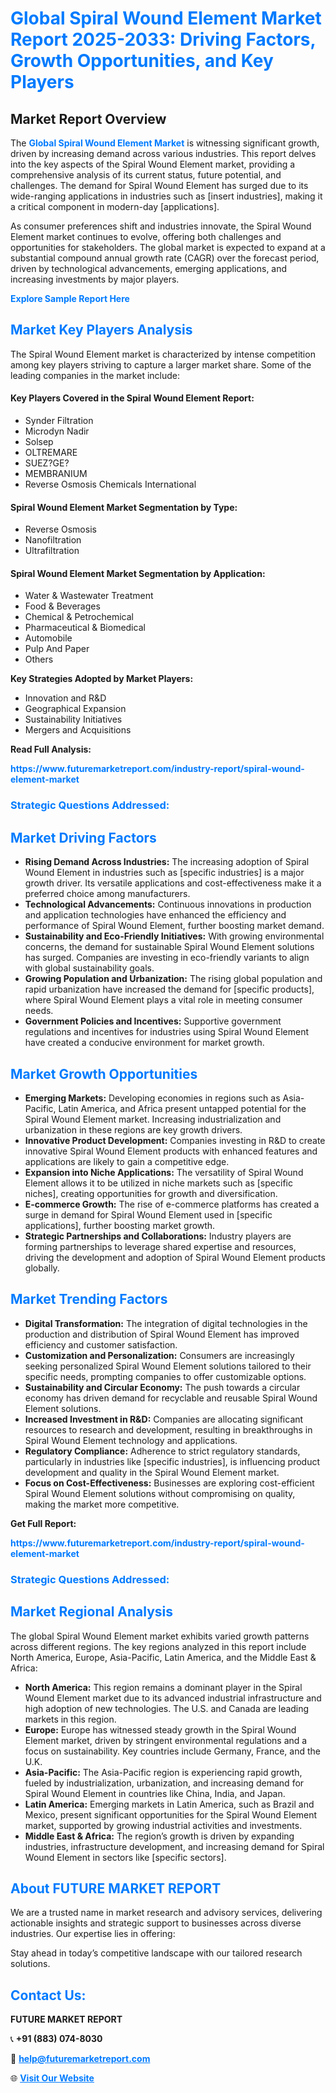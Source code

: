 <h1 style="color: #007BFF;">Global Spiral Wound Element Market Report 2025-2033: Driving Factors, Growth Opportunities, and Key Players</h1>

<section id="overview">
<h2>Market Report Overview</h2>
<p>The <a href="https://www.futuremarketreport.com/industry-report/spiral-wound-element-market" style="color: #007BFF; text-decoration: none;"><strong>Global Spiral Wound Element Market</strong></a> is witnessing significant growth, driven by increasing demand across various industries. This report delves into the key aspects of the Spiral Wound Element market, providing a comprehensive analysis of its current status, future potential, and challenges. The demand for Spiral Wound Element has surged due to its wide-ranging applications in industries such as [insert industries], making it a critical component in modern-day [applications].</p>
<p>As consumer preferences shift and industries innovate, the Spiral Wound Element market continues to evolve, offering both challenges and opportunities for stakeholders. The global market is expected to expand at a substantial compound annual growth rate (CAGR) over the forecast period, driven by technological advancements, emerging applications, and increasing investments by major players.</p>
</section>

<section id="overview">
<p><a href="https://www.futuremarketreport.com/request-sample/reportId=114317" style="color: #007BFF; text-decoration: none;"><strong>Explore Sample Report Here</strong></a></p>
</section>

<section id="key-players">
<h2 style="color: #007BFF;">Market Key Players Analysis</h2>
<p>The Spiral Wound Element market is characterized by intense competition among key players striving to capture a larger market share. Some of the leading companies in the market include:</p>
<h4>Key Players Covered in the Spiral Wound Element Report:</h4>
<ul><li>Synder Filtration</li><li>Microdyn Nadir</li><li>Solsep</li><li>OLTREMARE</li><li>SUEZ?GE?</li><li>MEMBRANIUM</li><li>Reverse Osmosis Chemicals International</li></ul>
<h4>Spiral Wound Element Market Segmentation by Type:</h4>
<ul><li>Reverse Osmosis</li><li>Nanofiltration</li><li>Ultrafiltration</li></ul>

<h4>Spiral Wound Element Market Segmentation by Application:</h4>
<ul><li>Water &amp; Wastewater Treatment</li><li>Food &amp; Beverages</li><li>Chemical &amp; Petrochemical</li><li>Pharmaceutical &amp; Biomedical</li><li>Automobile</li><li>Pulp And Paper</li><li>Others</li></ul>
<p><strong>Key Strategies Adopted by Market Players:</strong></p>
<ul>
<li>Innovation and R&D</li>
<li>Geographical Expansion</li>
<li>Sustainability Initiatives</li>
<li>Mergers and Acquisitions</li>
</ul>
</section>

<section>
<p><strong>Read Full Analysis: </strong></p><a href="https://www.futuremarketreport.com/industry-report/spiral-wound-element-market" style="color: #007BFF; text-decoration: none;"><strong>https://www.futuremarketreport.com/industry-report/spiral-wound-element-market</strong></a>
<h3 style="color: #007BFF;">Strategic Questions Addressed:</h3>
</section>

<section id="driving-factors">
<h2 style="color: #007BFF;">Market Driving Factors</h2>
<ul>
<li><strong>Rising Demand Across Industries:</strong> The increasing adoption of Spiral Wound Element in industries such as [specific industries] is a major growth driver. Its versatile applications and cost-effectiveness make it a preferred choice among manufacturers.</li>
<li><strong>Technological Advancements:</strong> Continuous innovations in production and application technologies have enhanced the efficiency and performance of Spiral Wound Element, further boosting market demand.</li>
<li><strong>Sustainability and Eco-Friendly Initiatives:</strong> With growing environmental concerns, the demand for sustainable Spiral Wound Element solutions has surged. Companies are investing in eco-friendly variants to align with global sustainability goals.</li>
<li><strong>Growing Population and Urbanization:</strong> The rising global population and rapid urbanization have increased the demand for [specific products], where Spiral Wound Element plays a vital role in meeting consumer needs.</li>
<li><strong>Government Policies and Incentives:</strong> Supportive government regulations and incentives for industries using Spiral Wound Element have created a conducive environment for market growth.</li>
</ul>
</section>

<section id="growth-opportunities">
<h2 style="color: #007BFF;">Market Growth Opportunities</h2>
<ul>
<li><strong>Emerging Markets:</strong> Developing economies in regions such as Asia-Pacific, Latin America, and Africa present untapped potential for the Spiral Wound Element market. Increasing industrialization and urbanization in these regions are key growth drivers.</li>
<li><strong>Innovative Product Development:</strong> Companies investing in R&D to create innovative Spiral Wound Element products with enhanced features and applications are likely to gain a competitive edge.</li>
<li><strong>Expansion into Niche Applications:</strong> The versatility of Spiral Wound Element allows it to be utilized in niche markets such as [specific niches], creating opportunities for growth and diversification.</li>
<li><strong>E-commerce Growth:</strong> The rise of e-commerce platforms has created a surge in demand for Spiral Wound Element used in [specific applications], further boosting market growth.</li>
<li><strong>Strategic Partnerships and Collaborations:</strong> Industry players are forming partnerships to leverage shared expertise and resources, driving the development and adoption of Spiral Wound Element products globally.</li>
</ul>
</section>

<section id="trending-factors">
<h2 style="color: #007BFF;">Market Trending Factors</h2>
<ul>
<li><strong>Digital Transformation:</strong> The integration of digital technologies in the production and distribution of Spiral Wound Element has improved efficiency and customer satisfaction.</li>
<li><strong>Customization and Personalization:</strong> Consumers are increasingly seeking personalized Spiral Wound Element solutions tailored to their specific needs, prompting companies to offer customizable options.</li>
<li><strong>Sustainability and Circular Economy:</strong> The push towards a circular economy has driven demand for recyclable and reusable Spiral Wound Element solutions.</li>
<li><strong>Increased Investment in R&D:</strong> Companies are allocating significant resources to research and development, resulting in breakthroughs in Spiral Wound Element technology and applications.</li>
<li><strong>Regulatory Compliance:</strong> Adherence to strict regulatory standards, particularly in industries like [specific industries], is influencing product development and quality in the Spiral Wound Element market.</li>
<li><strong>Focus on Cost-Effectiveness:</strong> Businesses are exploring cost-efficient Spiral Wound Element solutions without compromising on quality, making the market more competitive.</li>
</ul>
</section>

<section>
<p><strong>Get Full Report: </strong></p><a href="https://www.futuremarketreport.com/industry-report/spiral-wound-element-market" style="color: #007BFF; text-decoration: none;"><strong>https://www.futuremarketreport.com/industry-report/spiral-wound-element-market</strong></a>
<h3 style="color: #007BFF;">Strategic Questions Addressed:</h3>
</section>


<section id="regional-analysis">
<h2 style="color: #007BFF;">Market Regional Analysis</h2>
<p>The global Spiral Wound Element market exhibits varied growth patterns across different regions. The key regions analyzed in this report include North America, Europe, Asia-Pacific, Latin America, and the Middle East & Africa:</p>
<ul>
<li><strong>North America:</strong> This region remains a dominant player in the Spiral Wound Element market due to its advanced industrial infrastructure and high adoption of new technologies. The U.S. and Canada are leading markets in this region.</li>
<li><strong>Europe:</strong> Europe has witnessed steady growth in the Spiral Wound Element market, driven by stringent environmental regulations and a focus on sustainability. Key countries include Germany, France, and the U.K.</li>
<li><strong>Asia-Pacific:</strong> The Asia-Pacific region is experiencing rapid growth, fueled by industrialization, urbanization, and increasing demand for Spiral Wound Element in countries like China, India, and Japan.</li>
<li><strong>Latin America:</strong> Emerging markets in Latin America, such as Brazil and Mexico, present significant opportunities for the Spiral Wound Element market, supported by growing industrial activities and investments.</li>
<li><strong>Middle East & Africa:</strong> The region’s growth is driven by expanding industries, infrastructure development, and increasing demand for Spiral Wound Element in sectors like [specific sectors].</li>
</ul>
</section>

<footer>
<h2 style="color: #007BFF;">About FUTURE MARKET REPORT</h2>
<p>We are a trusted name in market research and advisory services, delivering actionable insights and strategic support to businesses across diverse industries. Our expertise lies in offering:</p>

<p>Stay ahead in today’s competitive landscape with our tailored research solutions.</p>

<h2 style="color: #007BFF;">Contact Us:</h2>
<p><strong>FUTURE MARKET REPORT</strong></p>
<p>📞 <strong>+91 (883) 074-8030</strong></p>
<p>📧 <strong><a href="mailto:help@futuremarketreport.com" style="color: #007BFF;">help@futuremarketreport.com</a></strong></p>
<p>🌐 <strong><a href="https://www.futuremarketreport.com/" style="color: #007BFF;">Visit Our Website</a></strong></p>
</footer>